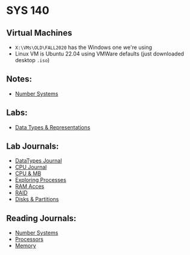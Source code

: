 # SYS 140

## Virtual Machines
- `X:\VMs\OLD\FALL2020` has the Windows one we're using
- Linux VM is Ubuntu 22.04 using VMWare defaults (just downloaded desktop `.iso`)

## Notes:
- [Number Systems](sys140/numbers.md)

## Labs:
- [Data Types & Representations](sys140/lab-datatypes.md)

## Lab Journals:
- [DataTypes Journal](sys140/journal-datatypes.md)
- [CPU Journal](sys140/journal-cpu.md)
- [CPU & MB](sys140/journal-cpumb.md)
- [Exploring Processes](sys140/journal-processes.md)
- [RAM Acces](sys140/journal-volatility.md)
- [RAID](sys140/journal-raid.md)
- [Disks & Partitions](sys140/journal-drives-partitions.md)

## Reading Journals:
- [Number Systems](sys140/reading-numbersystems.md)
- [Processors](sys140/reading-processors.md)
- [Memory](sys140/reading-memory.md)
